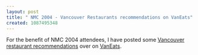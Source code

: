 ```yaml
---
layout: post
title: " NMC 2004 - Vancouver Restaurants recommendations on VanEats"
created: 1087495348
---
```

For the benefit of NMC 2004 attendees, I have posted some <a href="http://www.vaneats.com/2004/06/16#a2826">Vancouver restaurant recommendations</a> over on <a href="http://www.vaneats.com/">VanEats</a>.

